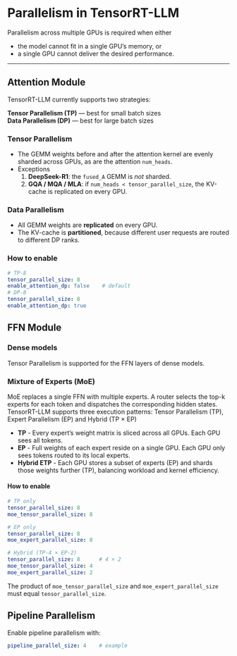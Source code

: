 
# Parallelism in TensorRT-LLM

Parallelism across multiple GPUs is required when either  
* the model cannot fit in a single GPU’s memory, or  
* a single GPU cannot deliver the desired performance.

---

## Attention Module

TensorRT-LLM currently supports two strategies:

**Tensor Parallelism (TP)** — best for small batch sizes  
**Data Parallelism (DP)** — best for large batch sizes  

### Tensor Parallelism

* The GEMM weights before and after the attention kernel are evenly sharded across GPUs, as are the attention `num_heads`.
* Exceptions  
  1. **DeepSeek-R1**: the `fused_A` GEMM is *not* sharded.  
  2. **GQA / MQA / MLA**: if `num_heads < tensor_parallel_size`, the KV-cache is replicated on every GPU.

### Data Parallelism

* All GEMM weights are **replicated** on every GPU.  
* The KV-cache is **partitioned**, because different user requests are routed to different DP ranks.

### How to enable

```yaml
# TP-8
tensor_parallel_size: 8
enable_attention_dp: false    # default
# DP-8
tensor_parallel_size: 8
enable_attention_dp: true
```

## FFN Module

### Dense models

Tensor Parallelism is supported for the FFN layers of dense models.

### Mixture of Experts (MoE)

MoE replaces a single FFN with multiple experts. A router selects the top-k experts for each token and dispatches the corresponding hidden states.
TensorRT-LLM supports three execution patterns: Tensor Parallelism (TP), Expert Parallelism (EP) and Hybrid (TP × EP)

* **TP** - Every expert’s weight matrix is sliced across all GPUs. Each GPU sees all tokens.  
* **EP** -  Full weights of each expert reside on a single GPU. Each GPU only sees tokens routed to its local experts.  
* **Hybrid ETP** - Each GPU stores a subset of experts (EP) and shards those weights further (TP), balancing workload and kernel efficiency.  

#### How to enable

```yaml
# TP only
tensor_parallel_size: 8
moe_tensor_parallel_size: 8

# EP only
tensor_parallel_size: 8
moe_expert_parallel_size: 8

# Hybrid (TP-4 × EP-2)
tensor_parallel_size: 8      # 4 × 2
moe_tensor_parallel_size: 4
moe_expert_parallel_size: 2
```

The product of `moe_tensor_parallel_size` and `moe_expert_parallel_size` must equal `tensor_parallel_size`.

## Pipeline Parallelism

Enable pipeline parallelism with:

```yaml
pipeline_parallel_size: 4    # example
```

